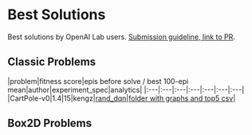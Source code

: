 # <a name="solutions"></a>Best Solutions

Best solutions by OpenAI Lab users. [Submission guideline, link to PR](http://kengz.me/openai_lab).


## Classic Problems

|problem|fitness score|epis before solve / best 100-epi mean|author|experiment_spec|analytics|
|:---|:---|:---|:---|:---|:---|:---|
|CartPole-v0|1.4|15|kengz|[rand_dqn](http://kengz.me/openai_lab)|[folder with graphs and top5 csv](http://kengz.me/openai_lab)|


## Box2D Problems

